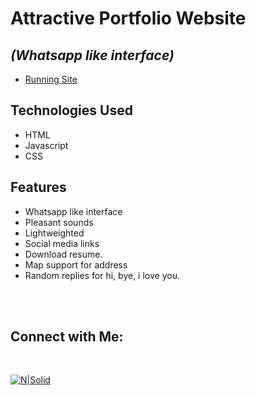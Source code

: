 # Attractive Portfolio Website
## _(Whatsapp like interface)_


- [Running Site](https://yeremia15.github.io/yeremiaPortofolio/)

## Technologies Used

- HTML
- Javascript
- CSS

## Features

- Whatsapp like interface
- Pleasant sounds
- Lightweighted
- Social media links
- Download resume.
- Map support for address
- Random replies for hi, bye, i love you.

<br><br>

## Connect with Me: 

<br>

[![N|Solid](images/linkedin.svg)](https://www.linkedin.com/in/yeremia-yosia/)


<br>
